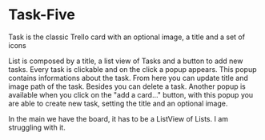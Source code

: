 # Task-Five

Task is the classic Trello card with an optional image, a title and a set of icons

List is composed by a title, a list view of Tasks and a button to add new tasks. Every task is clickable and on the click a popup appears.
This popup contains informations about the task. From here you can update title and image path of the task. Besides you can delete a task.
Another popup is available when you click on the "add a card..." button, with this popup you are able to create new task, setting the title and an optional image.

In the main we have the board, it has to be a ListView of Lists. I am struggling with it.
